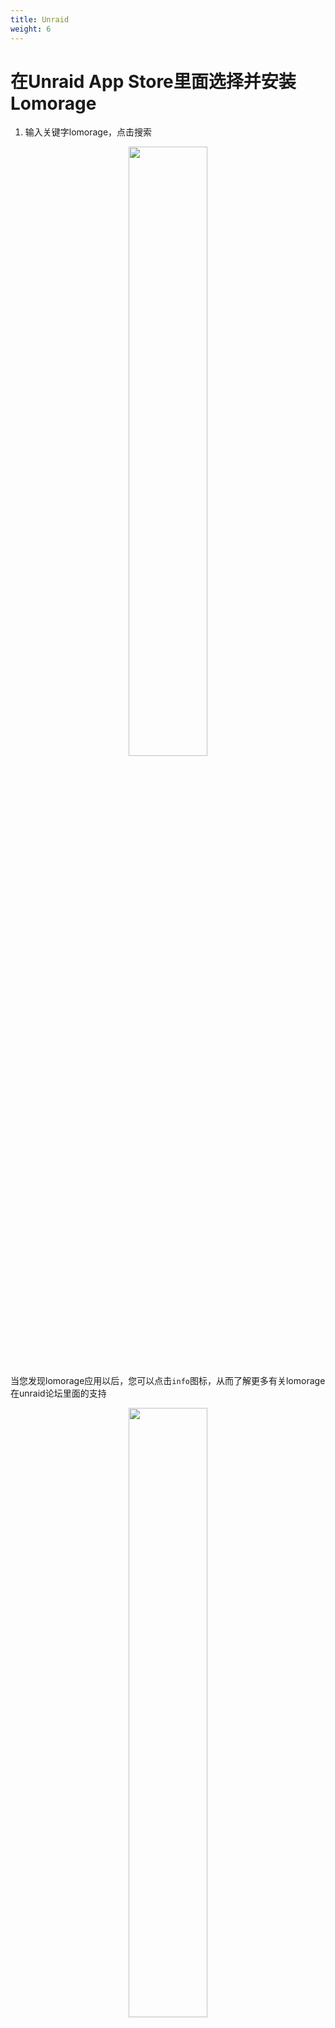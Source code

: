 ```yaml
---
title: Unraid
weight: 6
---
```


# 在Unraid App Store里面选择并安装Lomorage

1. 输入关键字lomorage，点击搜索

<p align="center">
  <img width="50%" src="/img/installation/unraid1.png">
</p>

当您发现lomorage应用以后，您可以点击`info`图标，从而了解更多有关lomorage在unraid论坛里面的支持

<p align="center">
  <img width="50%" src="/img/installation/unraid2.png">
</p>

2. 点击安装，当下图出现的时候，说明安装已经成功

<p align="center">
  <img width="50%" src="/img/installation/unraid3.png">
</p>

# Unraid 模版修改
如果您对缺省的模版需要修改，请参考以下说明：

<p align="center">
  <img width="50%" src="/img/installation/unraid4.png">
</p>

- Network: 缺省值是`host`模式，这主要是因为手机客户端需要试用MDNS来自动发现"Lomorage照片助手"，如果您愿意手动配置手机客户端，可以将此处设置为bridge模式
- ExtraParams: 缺省值是`99:100`. 这个参数需要和下面的`User` 配置一起使用。这个值主要是为了保证上传的图片和视频可以有正确的Linux用户名和组名，这样的话用户就可以利用unraid的共享服务，从电脑端远程访问图片和视频.其中，99 是`nobody`用户在linux下面的ID, 100 是`nobody`组在linux下面的ID. 用户可以根据自己需要定制这些值.
- PostArgs: 缺省值是`8000`, 是 lomorage 后端的监听端口.
- Config
  * MediaDir: 这个目录是上传的媒体存储目录，缺省值是`/mnt/user/`
  * AppDir: 这个目录是lomorage后端配置文件，数据库文件和日志文件的存储目录，缺省值是`/mnt/user/appdata`
  * User: 这个文件是将实际的用户id信息传入到后端，从而保证后台可以生成正确的用户名.

## Nginx Proxy Manager 集成
Nginx Proxy Manager 是一个流行的免费反向代理服务器，可以用来把内网的服务映射到公网internet上面。unraid社区已经有了官方支持的app，用户可以自行安装.

1. 登陆之后，点击 `Add Proxy Host`, 然后设置自己的域名和转发ip，转发端口是上面设置的监听端口

<p align="center">
  <img width="50%" src="/img/installation/npm1.png">
</p>

2. 点击 `SSL`，配置证书域名

<p align="center">
  <img width="50%" src="/img/installation/npm2.png">
</p>

3. 点击`Save`, 新添加的proxy host会显示在列表中

<p align="center">
  <img width="50%" src="/img/installation/npm3.png">
</p>
